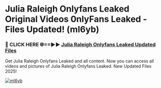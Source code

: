 # Julia Raleigh Onlyfans Leaked Original Videos 0nlyFans Leaked - Files Updated! (ml6yb)

<h3>🔴 CLICK HERE 🌐==►► <a href="https://best4dudes.click/HH4t6V" rel="nofollow">Julia Raleigh Onlyfans Leaked Updated Files</a></h3>

Get Julia Raleigh Onlyfans Leaked and all content. Now you can access all videos and pictures of Julia Raleigh Onlyfans Leaked. New Updated Files 2025!

[![ml6yb](https://github.com/user-attachments/assets/8c521d6e-e6e3-4a75-9320-d58ab9d79d5b)](https://best4dudes.click/HH4t6V)
